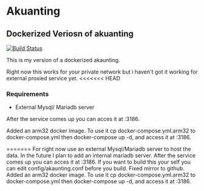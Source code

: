 # Akuanting
## Dockerized Veriosn of akuanting

[![Build Status](https://gitlab.com/whitlocktech/akaunting/badges/main/pipeline.svg)](https://gitlab.com/whitlocktech/akaunting/-/commits/main)

This is my version of a dockerized akaunting.

Right now this works for your private network but i haven't
got it working for external proxied service yet.
<<<<<<< HEAD

### Requirements
- External Mysql/ Mariadb server


After the service comes up you can acces it at :3186.

Added an arm32 docker image. To use it cp docker-compose.yml.arm32 to docker-compose.yml then docker-compose up -d, and access it at :3186.

=======
For right now use an external Mysql/Mariadb server to host the data. In the future I plan to
add an internal mariadb server.
After the service comes up you can acces it at <machine ip>:3186.
If you want to build this your self you can edit config/akaunting.conf before you build.
Fixed mirror to github.
Added an arm32 docker image. To use it cp docker-compose.yml.arm32 to docker-compose.yml then docker-compose up -d, and access it at <maching ip>:3186. 
